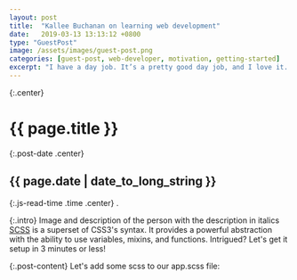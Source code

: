 ```yaml
---
layout: post
title:  "Kallee Buchanan on learning web development"
date:   2019-03-13 13:13:12 +0800
type: "GuestPost"
image: /assets/images/guest-post.png
categories: [guest-post, web-developer, motivation, getting-started]
excerpt: "I have a day job. It’s a pretty good day job, and I love it. I’m a professional content maker. Not a “one day I’ll be famous on instagram” content maker, but someone who has been writing, recording, filming and photographing stories for more than a decade. I have a body of work. So why did I all of a sudden develop an interest in coding?"
---
```


{:.center}
# {{ page.title }}

{:.post-date .center}
## {{ page.date | date_to_long_string }}

{:.js-read-time .time .center}
.

{:.intro}
Image and description of the person with the description in italics
<a href="https://sass-lang.com/" target="_blank">SCSS</a> is a superset of CSS3's syntax. It provides a powerful abstraction with the ability to use variables, mixins, and functions. Intrigued? Let's get it setup in 3 minutes or less!

{:.post-content}
Let's add some scss to our app.scss file:
